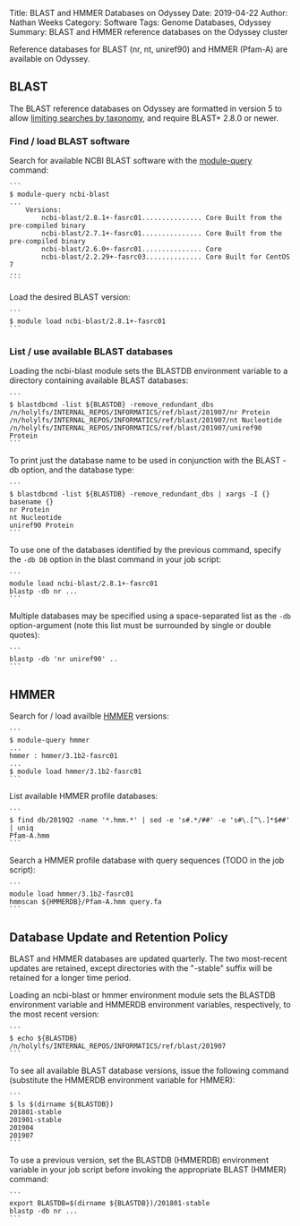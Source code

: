 Title: BLAST and HMMER Databases on Odyssey
Date: 2019-04-22
Author: Nathan Weeks
Category: Software
Tags: Genome Databases, Odyssey
Summary: BLAST and HMMER reference databases on the Odyssey cluster

Reference databases for BLAST (nr, nt, uniref90) and HMMER (Pfam-A) are available on Odyssey.

## BLAST

The BLAST reference databases on Odyssey are formatted in version 5 to allow [limiting searches by taxonomy](https://ftp.ncbi.nlm.nih.gov/blast/db/v5/blastdbv5.pdf), and require BLAST+ 2.8.0 or newer.

### Find / load BLAST software

Search for available NCBI BLAST software with the [module-query](https://www.rc.fas.harvard.edu/resources/documentation/software-on-odyssey/intro/) command:

    ```
    $ module-query ncbi-blast
    ...
        Versions:
            ncbi-blast/2.8.1+-fasrc01............... Core Built from the pre-compiled binary
            ncbi-blast/2.7.1+-fasrc01............... Core Built from the pre-compiled binary
            ncbi-blast/2.6.0+-fasrc01............... Core
            ncbi-blast/2.2.29+-fasrc03.............. Core Built for CentOS 7
    ...
    ```

Load the desired BLAST version:

    ```
    $ module load ncbi-blast/2.8.1+-fasrc01
    ```
     
### List / use available BLAST databases     
    
Loading the ncbi-blast module sets the BLASTDB environment variable to a directory containing available BLAST databases:
    
    ```
    $ blastdbcmd -list ${BLASTDB} -remove_redundant_dbs
    /n/holylfs/INTERNAL_REPOS/INFORMATICS/ref/blast/201907/nr Protein
    /n/holylfs/INTERNAL_REPOS/INFORMATICS/ref/blast/201907/nt Nucleotide
    /n/holylfs/INTERNAL_REPOS/INFORMATICS/ref/blast/201907/uniref90 Protein
    ```

To print just the database name to be used in conjunction with the BLAST -db option, and the database type:

    ```
    $ blastdbcmd -list ${BLASTDB} -remove_redundant_dbs | xargs -I {} basename {}
    nr Protein
    nt Nucleotide
    uniref90 Protein
    ```

To use one of the databases identified by the previous command, specify the `-db DB` option in the blast command in your job script:

    ```
	module load ncbi-blast/2.8.1+-fasrc01
    blastp -db nr ...
    ```

Multiple databases may be specified using a space-separated list as the `-db` option-argument (note this list must be surrounded by single or double quotes):

    ```
    blastp -db 'nr uniref90' ..
    ```

## HMMER

Search for / load availble [HMMER](http://www.hmmer.org/) versions:

    ```
    $ module-query hmmer
    ...
    hmmer : hmmer/3.1b2-fasrc01
    ...
    $ module load hmmer/3.1b2-fasrc01
    ```

List available HMMER profile databases:

    ```
    $ find db/2019Q2 -name '*.hmm.*' | sed -e 's#.*/##' -e 's#\.[^\.]*$##'  | uniq
    Pfam-A.hmm
    ```

Search a HMMER profile database with query sequences (TODO in the job script):

    ```
    module load hmmer/3.1b2-fasrc01
    hmmscan ${HMMERDB}/Pfam-A.hmm query.fa
    ```

## Database Update and Retention Policy

BLAST and HMMER databases are updated quarterly.
The two most-recent updates are retained, except directories with the "-stable" suffix will be retained for a longer time period.

Loading an ncbi-blast or hmmer environment module sets the BLASTDB environment variable and HMMERDB environment variables, respectively, to the most recent version:

    ```
    $ echo ${BLASTDB}
    /n/holylfs/INTERNAL_REPOS/INFORMATICS/ref/blast/201907
    ```

To see all available BLAST database versions, issue the following command (substitute the HMMERDB environment variable for HMMER):

    ```
    $ ls $(dirname ${BLASTDB})
    201801-stable
    201901-stable
    201904
    201907
    ```

To use a previous version, set the BLASTDB (HMMERDB) environment variable in your job script before invoking the appropriate BLAST (HMMER) command:

    ```
    export BLASTDB=$(dirname ${BLASTDB})/201801-stable
    blastp -db nr ...
    ```
